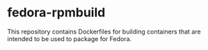 # fedora-rpmbuild
This repository contains Dockerfiles for building containers that are intended to be used to package for Fedora. 
